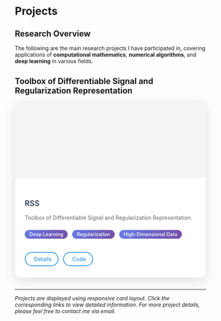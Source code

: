 # Projects

## Research Overview

The following are the main research projects I have participated in, covering applications of **computational mathematics**, **numerical algorithms**, and **deep learning** in various fields.

<div class="projects-gallery">

## Toolbox of Differentiable Signal and Regularization Representation

<div class="project-card" data-category="algorithms">
<div class="project-image" style="background-image: url('https://github.com/lizhemin15/RSS/raw/master/statics/logo.jpg'); background-color: #f5f5f5;">
</div>
<div class="project-content">
<div class="project-info">
<h3>RSS</h3>
<p>Toolbox of Differentiable Signal and Regularization Representation.</p>
<div class="project-tags">
<span class="tag">Deep Learning</span>
<span class="tag">Regularization</span>
<span class="tag">High-Dimensional Data</span>
</div>
</div>
<div class="project-links">
<a href="https://github.com/lizhemin15/RSS" class="project-link"><i class="fas fa-external-link-alt"></i> Details</a>
<a href="https://github.com/lizhemin15/RSS" class="project-link"><i class="fab fa-github"></i> Code</a>
</div>
</div>
</div>



</div>

<style>
.projects-gallery {
    margin-top: 2rem;
}

.project-card {
    background: #fff;
    border-radius: 15px;
    box-shadow: 0 8px 30px rgba(0,0,0,0.12);
    margin-bottom: 30px;
    overflow: visible;
    transition: all 0.3s ease;
    border: 1px solid #f0f0f0;
    min-height: 400px;
    display: flex;
    flex-direction: column;
}

.project-card:hover {
    transform: translateY(-8px);
    box-shadow: 0 20px 40px rgba(0,0,0,0.15);
}

.project-image {
    height: 200px;
    background-size: cover;
    background-position: center;
    background-repeat: no-repeat;
    position: relative;
    overflow: hidden;
    flex-shrink: 0;
    transition: transform 0.3s ease;
}

.project-card:hover .project-image {
    transform: scale(1.05);
}

.project-image::before,
.project-image::after {
    display: none !important;
}

.project-image * {
    display: none !important;
}



.project-content {
    padding: 25px 25px 30px 25px;
    flex-grow: 1;
    display: flex;
    flex-direction: column;
    justify-content: space-between;
}

.project-info {
    flex-grow: 1;
}

.project-content h3 {
    color: #2c3e50;
    margin-bottom: 12px;
    font-size: 1.25rem;
    font-weight: 600;
    line-height: 1.3;
}

.project-content p {
    color: #666;
    margin-bottom: 20px;
    line-height: 1.6;
}

.project-tags {
    margin-bottom: 20px;
}

.tag {
    display: inline-block;
    background: linear-gradient(135deg, #667eea, #764ba2);
    color: white;
    padding: 4px 12px;
    border-radius: 20px;
    font-size: 0.8rem;
    margin-right: 8px;
    margin-bottom: 5px;
    font-weight: 500;
}

.project-links {
    display: flex;
    gap: 12px;
    margin-top: auto;
    padding-top: 10px;
}

.project-link {
    padding: 8px 16px;
    border: 2px solid #3498db;
    color: #3498db;
    text-decoration: none;
    border-radius: 25px;
    font-size: 0.9rem;
    font-weight: 500;
    transition: all 0.3s ease;
    display: flex;
    align-items: center;
    gap: 6px;
}

.project-link:hover {
    background: #3498db;
    color: white;
    transform: translateY(-2px);
    text-decoration: none;
}

@media (max-width: 768px) {
    .project-card {
        min-height: 350px;
    }
    
    .project-image {
        height: 150px;
    }
    
    .project-content {
        padding: 20px 20px 25px 20px;
    }
    
    .project-links {
        flex-wrap: wrap;
    }
    
    .project-link {
        font-size: 0.8rem;
        padding: 6px 12px;
    }
}
</style>

---

*Projects are displayed using responsive card layout. Click the corresponding links to view detailed information. For more project details, please feel free to contact me via email.*